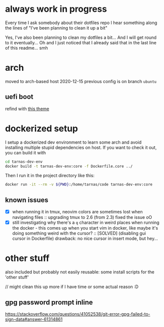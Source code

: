 # always work in progress

Every time I ask somebody about their dotfiles repo I hear something along the lines of "I've been planning to clean it up a bit"

Yes, I've also been planning to clean my dotfiles a bit... And I will get round to it eventually...
Oh and I just noticed that I already said that in the last line of this readme... smh

# arch

moved to arch-based host 2020-12-15 previous config is on branch `ubuntu`

## uefi boot

refind with [this theme](https://github.com/EvanPurkhiser/rEFInd-minimal)

# dockerized setup

I setup a dockerized dev environment to learn some arch and avoid installing multiple stupid dependencies on host.
If you want to check it out, you can build it with
```bash
cd tarnas-dev-env
docker build -t tarnas-dev-env:core -f Dockerfile.core ../
```
Then I run it in the project directory like this:
```bash
docker run -it --rm -v ${PWD}:/home/tarnas/code tarnas-dev-env:core
```

## known issues

- [x] when running it in tmux, neovim colors are sometimes lost when navigating files :: upgrading tmux to 2.6 (from 2.3) fixed the issue oO
- [x] still investigating why there's a `q` character in weird places when running the docker - this comes up when you start vim in docker, like maybe it's doing something weird with the cursor? :: [SOLVED] (disabling gui cursor in Dockerfile) drawback: no nice cursor in insert mode, but hey...

# other stuff

also included but probably not easily reusable:
some install scripts for the 'other stuff'

// might clean this up more if I have time or some actual reason :D

## gpg password prompt inline

https://stackoverflow.com/questions/41052538/git-error-gpg-failed-to-sign-data#answer-61314861
